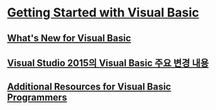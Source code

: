 # [Getting Started with Visual Basic](index.md)
## [What's New for Visual Basic](TocOutOfQuery)
## [Visual Studio 2015의 Visual Basic 주요 변경 내용](breaking-changes-in-visual-studio-2015.md)
## [Additional Resources for Visual Basic Programmers](additional-resources.md)
